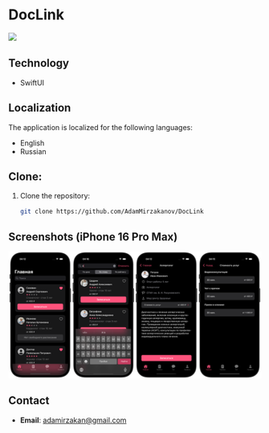# DocLink

<img src="https://img.shields.io/badge/Swift-5+-orange?logo=swift&logoColor=orange&color=orange&labelColor=white" height="35" />

## Technology
- SwiftUI
  
## Localization

The application is localized for the following languages:

- English  
- Russian 

## Clone:
1. Clone the repository:
   ```bash
   git clone https://github.com/AdamMirzakanov/DocLink
   ```
## Screenshots (iPhone 16 Pro Max)
![App Cover](assets/screenshots/1.png)

## Contact

- **Email**: adamirzakan@gmail.com

